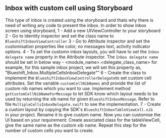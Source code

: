 ## Inbox with custom cell using Storyboard

This type of inbox is created using the storyboard and thats why there is need of writing any code to present the inbox.
In order to show inbox screen using storyboard,
1 - Add a new UIViewController to your storyboard
2 - Go to Identity inspector and set the class name to `BlueshiftInboxViewController`
3 - Go to Attribute inspector and set the customisation properties like color, no messages text, activity indicator options. 
4 - To set the customn inbox layouts, you will have to set the `Inbox delegate name` property in the Attribute inspector. The `Inbox delegate name` should be set in below way - 
    <module_name>.<delegate_class_name>
    for example, for this sample inbox project, we will set this property as,
    "Blueshift_Inbox.MultipleCellsInboxDelegate""
6 - Create the class to implement the `BlueshiftInboxViewControllerDelegate`to set custom cell attributes.
    Set the variable `customCellNibNames` and provide the list of custom nib names which you want to use.
    Implement method `getCustomCellNibNameForMessage` to let SDK know which layout needs to be used by returning the xib name for given `BlueshiftInboxMessage`.
    Refer to file `MultipleCellsInboxDelegate.swift` to see the implementation. 
7 - Create a custom layout by copying the SDK's `BlueshiftInboxTableViewCell.xib`  
    in your project. Rename it to give custom name. Now you can customise the UI based on your requirement. Create assiciated class for the tableViewCell, give the same name as the custom xib name. Repeat this step for the number of custom cells you want to create.
    


